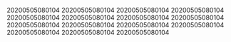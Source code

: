 20200505080104
20200505080104
20200505080104
20200505080104
20200505080104
20200505080104
20200505080104
20200505080104
20200505080104
20200505080104
20200505080104
20200505080104
20200505080104
20200505080104
20200505080104
